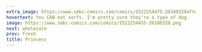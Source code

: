 ```yaml
---
extra_image: https://www.smbc-comics.com/comics/1522254475-20180328after.png
hovertext: You CAN eat serfs. I'm pretty sure they're a type of dog.
image: https://www.smbc-comics.com/comics/1522254455-20180328.png
next: wholesale
prev: fresh
title: Princess
---
```

